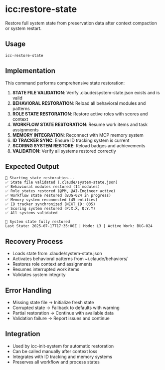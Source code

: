 # icc:restore-state

Restore full system state from preservation data after context compaction or system restart.

## Usage
```
icc-restore-state
```

## Implementation
This command performs comprehensive state restoration:

1. **STATE FILE VALIDATION**: Verify .claude/system-state.json exists and is valid
2. **BEHAVIORAL RESTORATION**: Reload all behavioral modules and patterns
3. **ROLE STATE RESTORATION**: Restore active roles with scores and context
4. **WORKFLOW STATE RESTORATION**: Resume work items and task assignments
5. **MEMORY INTEGRATION**: Reconnect with MCP memory system
6. **ID TRACKER SYNC**: Ensure ID tracking system is current
7. **SCORING SYSTEM RESTORE**: Reload badges and achievements
8. **VALIDATION**: Verify all systems restored correctly

## Expected Output
```
🔄 Starting state restoration...
✅ State file validated (.claude/system-state.json)
✅ Behavioral modules restored (14 modules)
✅ Role states restored (@PM, @AI-Engineer active)
✅ Workflow state restored (BUG-024 in progress)
✅ Memory system reconnected (45 entities)
✅ ID tracker synchronized (NEXT_ID: 035)
✅ Scoring system restored (P:X.X, Q:Y.Y)
✅ All systems validated

🚀 System state fully restored
Last State: 2025-07-17T17:35:00Z | Mode: L3 | Active Work: BUG-024
```

## Recovery Process
- Loads state from .claude/system-state.json
- Activates behavioral patterns from ~/.claude/behaviors/
- Restores role context and assignments
- Resumes interrupted work items
- Validates system integrity

## Error Handling
- Missing state file → Initialize fresh state
- Corrupted state → Fallback to defaults with warning
- Partial restoration → Continue with available data
- Validation failure → Report issues and continue

## Integration
- Used by icc-init-system for automatic restoration
- Can be called manually after context loss
- Integrates with ID tracking and memory systems
- Preserves all workflow and process states